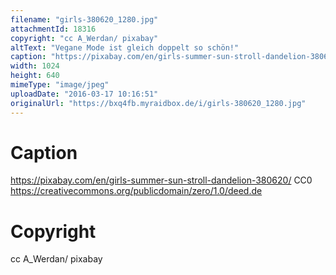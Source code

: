 ```yaml
---
filename: "girls-380620_1280.jpg"
attachmentId: 18316
copyright: "cc A_Werdan/ pixabay"
altText: "Vegane Mode ist gleich doppelt so schön!"
caption: "https://pixabay.com/en/girls-summer-sun-stroll-dandelion-380620/\nCC0 \nhttps://creativecommons.org/publicdomain/zero/1.0/deed.de"
width: 1024
height: 640
mimeType: "image/jpeg"
uploadDate: "2016-03-17 10:16:51"
originalUrl: "https://bxq4fb.myraidbox.de/i/girls-380620_1280.jpg"
---
```


# Caption

https://pixabay.com/en/girls-summer-sun-stroll-dandelion-380620/
CC0 
https://creativecommons.org/publicdomain/zero/1.0/deed.de

# Copyright

cc A_Werdan/ pixabay
